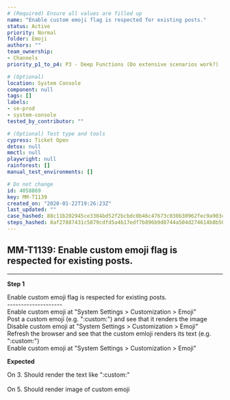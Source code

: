 ```yaml
---
# (Required) Ensure all values are filled up
name: "Enable custom emoji flag is respected for existing posts."
status: Active
priority: Normal
folder: Emoji
authors: ""
team_ownership: 
- Channels
priority_p1_to_p4: P3 - Deep Functions (Do extensive scenarios work?)

# (Optional)
location: System Console
component: null
tags: []
labels: 
- se-prod
- system-console
tested_by_contributor: ""

# (Optional) Test type and tools
cypress: Ticket Open
detox: null
mmctl: null
playwright: null
rainforest: []
manual_test_environments: []

# Do not change
id: 4058869
key: MM-T1139
created_on: "2020-01-22T19:26:23Z"
last_updated: ""
case_hashed: 88c11b202945ce3304bd52f2bcbdc0b46c47673c030b30962fec9a903c2220a93742bd58cb9605787d94ec1f01cb3c37
steps_hashed: 8af27887431c5879cdfd5a4b17edf7b896b9d8744a504d274614b8b50261a84969b6aff6c2ecf463d4dd29684bfd86d8
---
```


<!-- (Auto-generated) Based on frontmatter's "key" and "name" -->

## MM-T1139: Enable custom emoji flag is respected for existing posts.

---

**Step 1**

Enable custom emoji flag is respected for existing posts.\
\--------------------\
Enable custom emoji at "System Settings > Customization > Emoji"\
Post a custom emoji (e.g. ":custom:") and see that it renders the image\
Disable custom emoji at "System Settings > Customization > Emoji"\
Refresh the browser and see that the custom emloji renders its text (e.g. ":custom:")\
Enable custom emoji at "System Settings > Customization > Emoji"

**Expected**

On 3. Should render the text like ":custom:"\
\
On 5. Should render image of custom emoji
